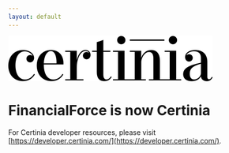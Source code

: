 ```yaml
---
layout: default
---
```

![Certinia](/assets/images/certinia-logo-1.svg)

# FinancialForce is now Certinia
For Certinia developer resources, please visit [https://developer.certinia.com/](https://developer.certinia.com/).